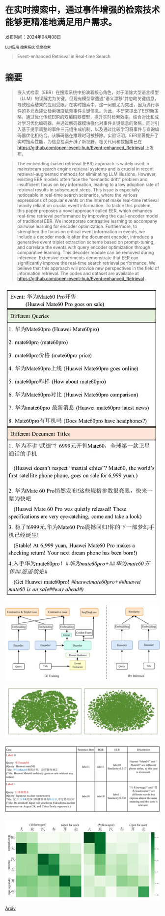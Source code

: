 # 在实时搜索中，通过事件增强的检索技术能够更精准地满足用户需求。

发布时间：2024年04月08日

`LLM应用` `搜索系统` `信息检索`

> Event-enhanced Retrieval in Real-time Search

# 摘要

> 嵌入式检索（EBR）在搜索系统中扮演着核心角色，对于消除大型语言模型（LLM）的误解尤为关键。但现有模型常遭遇“语义漂移”并忽略关键信息，导致检索结果的应用受限。在实时搜索中，这一问题尤为突出，因为流行事件的多元表述让检索极度依赖事件关键信息。为此，本研究提出了EER新策略，通过优化传统EBR的双编码器模型，提升实时检索效率。结合对比和成对学习优化编码器，并通过解码器模块强化对事件关键信息的聚焦，同时引入基于提示调整的事件三元组生成机制，以及通过比较学习将事件与查询编码器优化相结合。该解码器在推理时可被移除。实验证明，EER显著提升了实时搜索性能，为信息检索开辟了新视野。相关代码和数据集已在 https://github.com/open-event-hub/Event-enhanced_Retrieval 上发布。

> The embedding-based retrieval (EBR) approach is widely used in mainstream search engine retrieval systems and is crucial in recent retrieval-augmented methods for eliminating LLM illusions. However, existing EBR models often face the "semantic drift" problem and insufficient focus on key information, leading to a low adoption rate of retrieval results in subsequent steps. This issue is especially noticeable in real-time search scenarios, where the various expressions of popular events on the Internet make real-time retrieval heavily reliant on crucial event information. To tackle this problem, this paper proposes a novel approach called EER, which enhances real-time retrieval performance by improving the dual-encoder model of traditional EBR. We incorporate contrastive learning to accompany pairwise learning for encoder optimization. Furthermore, to strengthen the focus on critical event information in events, we include a decoder module after the document encoder, introduce a generative event triplet extraction scheme based on prompt-tuning, and correlate the events with query encoder optimization through comparative learning. This decoder module can be removed during inference. Extensive experiments demonstrate that EER can significantly improve the real-time search retrieval performance. We believe that this approach will provide new perspectives in the field of information retrieval. The codes and dataset are available at https://github.com/open-event-hub/Event-enhanced_Retrieval .

![在实时搜索中，通过事件增强的检索技术能够更精准地满足用户需求。](../../../paper_images/2404.05989/x1.png)

![在实时搜索中，通过事件增强的检索技术能够更精准地满足用户需求。](../../../paper_images/2404.05989/x2.png)

![在实时搜索中，通过事件增强的检索技术能够更精准地满足用户需求。](../../../paper_images/2404.05989/x3.png)

![在实时搜索中，通过事件增强的检索技术能够更精准地满足用户需求。](../../../paper_images/2404.05989/x4.png)

![在实时搜索中，通过事件增强的检索技术能够更精准地满足用户需求。](../../../paper_images/2404.05989/x5.png)

[Arxiv](https://arxiv.org/abs/2404.05989)